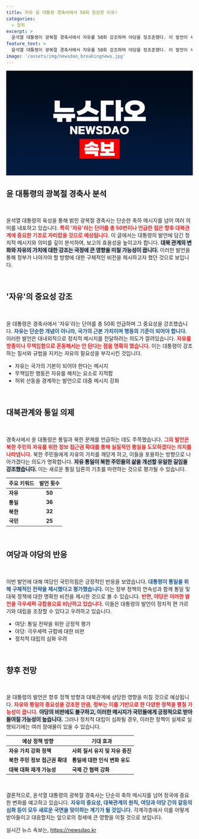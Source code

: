```yaml
---
title: 자유 윤 대통령 경축사에서 50회 등장한 이유!
categories:
  - 정치
excerpt: >
  윤석열 대통령이 광복절 경축사에서 자유를 50회 강조하며 야당을 정조준했다. 이 발언이 새로운 통일 전략으로 해석되며 논란을 일으키고 있다. 여당은 긍정 평가, 야당은 반발하고 있어 정치적 긴장이 높아지고 있다.
feature_text: >
  윤석열 대통령이 광복절 경축사에서 자유를 50회 강조하며 야당을 정조준했다. 이 발언이 새로운 통일 전략으로 해석되며 논란을 일으키고 있다. 여당은 긍정 평가, 야당은 반발하고 있어 정치적 긴장이 높아지고 있다.
image: '/assets/img/newsdao_breakingnews.jpg'
---
```


<p><img src="/assets/img/newsdao_breakingnews.jpg" alt="koreaapp 속보" /></p>

<h2 data-ke-size="size26">윤 대통령의 광복절 경축사 분석</h2>

<p data-ke-size="size16">&nbsp;</p>

<p>윤석열 대통령의 육성을 통해 밝힌 광복절 경축사는 단순한 축하 메시지를 넘어 여러 의미를 내포하고 있습니다. <b><span style="color: #ee2323;">특히 '자유'라는 단어를 총 50번이나 언급한 점은 향후 대북관계에 중요한 기조로 자리잡을 것으로 예상됩니다.</span></b> 이 글에서는 대통령의 발언에 담긴 정치적 메시지와 의미를 깊이 분석하여, 보고의 효용성을 높이고자 합니다. <b><span style="background-color: #21538527;">대북 관계의 변화와 자유의 가치에 대한 강조는 국정에 큰 영향을 미칠 가능성이 큽니다.</span></b> 이러한 발언을 통해 정부가 나아가야 할 방향에 대한 구체적인 비전을 제시하고자 했던 것으로 보입니다.</p>

<p data-ke-size="size16">&nbsp;</p>

<h2 data-ke-size="size26">'자유'의 중요성 강조</h2>

<p data-ke-size="size16">&nbsp;</p>

<p>윤 대통령은 경축사에서 '자유'라는 단어를 총 50회 언급하며 그 중요성을 강조했습니다. <b><span style="color: #1a5490;">자유는 단순한 개념이 아니라, 국가의 근본 가치이며 행동의 기준이 되어야 합니다.</span></b> 이러한 발언은 대내외적으로 정치적 메시지를 전달하려는 의도가 깔려있습니다. <b><span style="color: #ee2323;">자유를 방종이나 무책임함으로 혼동해서는 안 된다는 점을 명확히 했습니다.</span></b> 이는 대통령이 강조하는 질서와 규범을 지키는 자유의 필요성을 부각시킨 것입니다. </p>

<ul>
   <li>자유는 국가의 기본이 되어야 한다는 메시지</li>
   <li>무책임한 행동은 자유를 해치는 요소로 지적함</li>
   <li>허위 선동을 경계하는 발언으로 대중 메시지 강화</li>
</ul>

<p data-ke-size="size16">&nbsp;</p>

<h2 data-ke-size="size26">대북관계와 통일 의제</h2>

<p data-ke-size="size16">&nbsp;</p>

<p>경축사에서 윤 대통령은 통일과 북한 문제를 언급하는 데도 주목했습니다. <b><span style="color: #ee2323;">그의 발언은 북한 주민의 자유를 위한 정보 접근권 확대를 통해 실질적인 통일을 도모하겠다는 의지를 나타냅니다.</span></b> 북한 주민들에게 자유의 가치를 깨닫게 하고, 이들을 포용하는 방향으로 나아가겠다는 의도가 명확합니다. <b><span style="background-color: #21538527;">자유 통일이 북한 주민들의 삶을 개선할 유일한 길임을 강조했습니다.</span></b> 이는 새로운 통일 담론의 기초를 마련하는 것으로 평가될 수 있습니다.</p>

<table>
   <thead>
      <tr>
         <th>주요 키워드</th>
         <th>발언 횟수</th>
      </tr>
   </thead>
   <tbody>
      <tr>
         <td><b>자유</b></td>
         <td style="text-align: center; height: 17px;"><b>50</b></td>
      </tr>
      <tr>
         <td><b>통일</b></td>
         <td style="text-align: center; height: 17px;"><b>36</b></td>
      </tr>
      <tr>
         <td><b>북한</b></td>
         <td style="text-align: center; height: 17px;"><b>32</b></td>
      </tr>
      <tr>
         <td><b>국민</b></td>
         <td style="text-align: center; height: 17px;"><b>25</b></td>
      </tr>
   </tbody>
</table>

<p data-ke-size="size16">&nbsp;</p>

<h2 data-ke-size="size26">여당과 야당의 반응</h2>

<p data-ke-size="size16">&nbsp;</p>

<p>이번 발언에 대해 여당인 국민의힘은 긍정적인 반응을 보였습니다. <b><span style="color: #1a5490;">대통령이 통일을 위해 구체적인 전략을 제시했다고 평가했습니다.</span></b> 이는 정부 정책의 연속성과 함께 통일 및 대북 정책에 대한 명확한 비전을 제시한 것으로 볼 수 있습니다. <b><span style="color: #ee2323;">반면, 야당은 이러한 발언을 극우세력 규합용으로 비난하고 있습니다.</span></b> 이들은 대통령의 발언이 정치적 편 가르기와 대립을 조장할 수 있다고 우려하고 있습니다.</p>

<ul>
   <li>여당: 통일 전략을 위한 긍정적 평가</li>
   <li>야당: 극우세력 규합에 대한 비판</li>
   <li>정치적 대립의 심화 우려</li>
</ul>

<p data-ke-size="size16">&nbsp;</p>

<h2 data-ke-size="size26">향후 전망</h2>

<p data-ke-size="size16">&nbsp;</p>

<p>윤 대통령의 발언은 향후 정책 방향과 대북관계에 상당한 영향을 미칠 것으로 예상됩니다. <b><span style="color: #ee2323;">자유와 통일의 중요성을 강조한 만큼, 정부는 이를 기반으로 한 다양한 정책을 펼칠 가능성이 큽니다.</span></b> <b><span style="background-color: #21538527;">야당의 비판에도 불구하고, 이러한 메시지가 국민들에게 긍정적으로 받아들여질 가능성이 높습니다.</span></b> 그러나 정치적 대립이 심화될 경우, 이러한 정책이 실제로 실행되기에는 여러 장애물이 있을 수 있습니다.</p>

<table>
   <thead>
      <tr>
         <th>예상 정책 방향</th>
         <th>기대 효과</th>
      </tr>
   </thead>
   <tbody>
      <tr>
         <td><b>자유 가치 강화 정책</b></td>
         <td><b>사회 질서 유지 및 자유 증진</b></td>
      </tr>
      <tr>
         <td><b>북한 주민 정보 접근권 확대</b></td>
         <td><b>통일에 대한 인식 변화 유도</b></td>
      </tr>
      <tr>
         <td><b>대북 대화 재개 가능성</b></td>
         <td><b>국제 간 협력 강화</b></td>
      </tr>
   </tbody>
</table>

<p data-ke-size="size16">&nbsp;</p>

<p>결론적으로, 윤석열 대통령의 광복절 경축사는 단순히 축하 메시지를 넘어 정국에 중요한 변화를 예고하고 있습니다. <b><span style="color: #1a5490;">자유의 중요성, 대북관계의 원칙, 여당과 야당 간의 갈등의 심화 등이 모두 새로운 국면을 맞이하는 계기가 될 것입니다.</span></b> 각계각층에서 이를 어떻게 받아들이고 대응할지는 앞으로의 정세에 큰 영향을 미칠 것으로 보입니다.</p>
실시간 뉴스 속보는, <a href="https://newsdao.kr" rel="dofollow">https://newsdao.kr</a>


